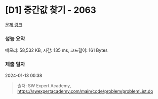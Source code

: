 # [D1] 중간값 찾기 - 2063 

[문제 링크](https://swexpertacademy.com/main/code/problem/problemDetail.do?contestProbId=AV5QPsXKA2UDFAUq) 

### 성능 요약

메모리: 58,532 KB, 시간: 135 ms, 코드길이: 161 Bytes

### 제출 일자

2024-01-13 00:38



> 출처: SW Expert Academy, https://swexpertacademy.com/main/code/problem/problemList.do